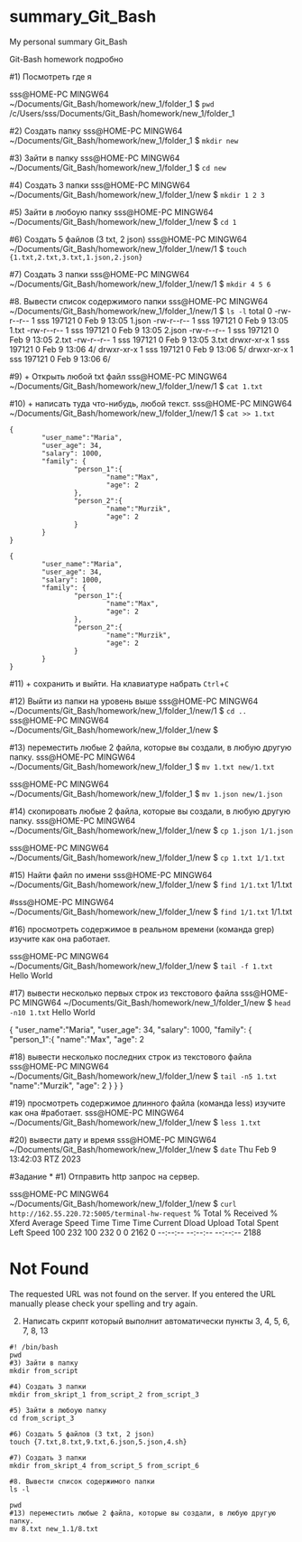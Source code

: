 # summary_Git_Bash
My personal summary Git_Bash


Git-Bash homework подробно

#1) Посмотреть где я

sss@HOME-PC MINGW64 ~/Documents/Git_Bash/homework/new_1/folder_1
$ `pwd`
/c/Users/sss/Documents/Git_Bash/homework/new_1/folder_1

#2) Создать папку
sss@HOME-PC MINGW64 ~/Documents/Git_Bash/homework/new_1/folder_1
$ `mkdir new`

#3) Зайти в папку
sss@HOME-PC MINGW64 ~/Documents/Git_Bash/homework/new_1/folder_1
$ `cd new`

#4) Создать 3 папки
sss@HOME-PC MINGW64 ~/Documents/Git_Bash/homework/new_1/folder_1/new
$ `mkdir 1 2 3`

#5) Зайти в любоую папку
sss@HOME-PC MINGW64 ~/Documents/Git_Bash/homework/new_1/folder_1/new
$ `cd 1`

#6) Создать 5 файлов (3 txt, 2 json)
sss@HOME-PC MINGW64 ~/Documents/Git_Bash/homework/new_1/folder_1/new/1
$ `touch {1.txt,2.txt,3.txt,1.json,2.json}`

#7) Создать 3 папки
sss@HOME-PC MINGW64 ~/Documents/Git_Bash/homework/new_1/folder_1/new/1
$ `mkdir 4 5 6`

#8. Вывести список содержимого папки
sss@HOME-PC MINGW64 ~/Documents/Git_Bash/homework/new_1/folder_1/new/1
$ `ls -l`
total 0
-rw-r--r-- 1 sss 197121 0 Feb  9 13:05 1.json
-rw-r--r-- 1 sss 197121 0 Feb  9 13:05 1.txt
-rw-r--r-- 1 sss 197121 0 Feb  9 13:05 2.json
-rw-r--r-- 1 sss 197121 0 Feb  9 13:05 2.txt
-rw-r--r-- 1 sss 197121 0 Feb  9 13:05 3.txt
drwxr-xr-x 1 sss 197121 0 Feb  9 13:06 4/
drwxr-xr-x 1 sss 197121 0 Feb  9 13:06 5/
drwxr-xr-x 1 sss 197121 0 Feb  9 13:06 6/


#9) + Открыть любой txt файл
sss@HOME-PC MINGW64 ~/Documents/Git_Bash/homework/new_1/folder_1/new/1
$ `cat 1.txt`

#10) + написать туда что-нибудь, любой текст.
sss@HOME-PC MINGW64 ~/Documents/Git_Bash/homework/new_1/folder_1/new/1
$ `cat >> 1.txt`
```
{
        "user_name":"Maria",
        "user_age": 34,
        "salary": 1000,
        "family": {
                "person_1":{
                        "name":"Max",
                        "age": 2
                },
                "person_2":{
                        "name":"Murzik",
                        "age": 2
                }
        }
}

{
        "user_name":"Maria",
        "user_age": 34,
        "salary": 1000,
        "family": {
                "person_1":{
                        "name":"Max",
                        "age": 2
                },
                "person_2":{
                        "name":"Murzik",
                        "age": 2
                }
        }
}
```


#11) + сохранить и выйти.
На клавиатуре набрать `Ctrl`+`C`

#12) Выйти из папки на уровень выше
sss@HOME-PC MINGW64 ~/Documents/Git_Bash/homework/new_1/folder_1/new/1
$ `cd ..`
sss@HOME-PC MINGW64 ~/Documents/Git_Bash/homework/new_1/folder_1/new
$

#13) переместить любые 2 файла, которые вы создали, в любую другую папку.
sss@HOME-PC MINGW64 ~/Documents/Git_Bash/homework/new_1/folder_1
$ `mv 1.txt new/1.txt`

sss@HOME-PC MINGW64 ~/Documents/Git_Bash/homework/new_1/folder_1
$ `mv 1.json new/1.json`

#14) скопировать любые 2 файла, которые вы создали, в любую другую папку.
sss@HOME-PC MINGW64 ~/Documents/Git_Bash/homework/new_1/folder_1/new
$ `cp 1.json 1/1.json`

sss@HOME-PC MINGW64 ~/Documents/Git_Bash/homework/new_1/folder_1/new
$ `cp 1.txt 1/1.txt`

#15) Найти файл по имени
sss@HOME-PC MINGW64 ~/Documents/Git_Bash/homework/new_1/folder_1/new
$ `find 1/1.txt`
1/1.txt

#sss@HOME-PC MINGW64 ~/Documents/Git_Bash/homework/new_1/folder_1/new
$ `find 1/1.txt`
1/1.txt

#16) просмотреть содержимое в реальном времени (команда grep) изучите как она работает.

sss@HOME-PC MINGW64 ~/Documents/Git_Bash/homework/new_1/folder_1/new
$ `tail -f 1.txt`
Hello World

#17) вывести несколько первых строк из текстового файла
sss@HOME-PC MINGW64 ~/Documents/Git_Bash/homework/new_1/folder_1/new
$ `head -n10 1.txt`
Hello World

{
        "user_name":"Maria",
        "user_age": 34,
        "salary": 1000,
        "family": {
                "person_1":{
                        "name":"Max",
                        "age": 2



#18) вывести несколько последних строк из текстового файла
sss@HOME-PC MINGW64 ~/Documents/Git_Bash/homework/new_1/folder_1/new
$ `tail -n5 1.txt`
                        "name":"Murzik",
                        "age": 2
                }
        }
}


#19) просмотреть содержимое длинного файла (команда less) изучите как она #работает.
sss@HOME-PC MINGW64 ~/Documents/Git_Bash/homework/new_1/folder_1/new
$ `less 1.txt`


#20) вывести дату и время
sss@HOME-PC MINGW64 ~/Documents/Git_Bash/homework/new_1/folder_1/new
$ `date`
Thu Feb  9 13:42:03 RTZ 2023




#Задание *
#1) Отправить http запрос на сервер.

sss@HOME-PC MINGW64 ~/Documents/Git_Bash/homework/new_1/folder_1/new
$ `curl http://162.55.220.72:5005/terminal-hw-request`
  % Total    % Received % Xferd  Average Speed   Time    Time     Time  Current
                                 Dload  Upload   Total   Spent    Left  Speed
100   232  100   232    0     0   2162      0 --:--:-- --:--:-- --:--:--  2188<!DOCTYPE HTML PUBLIC "-//W3C//DTD HTML 3.2 Final//EN">
<title>404 Not Found</title>
<h1>Not Found</h1>
<p>The requested URL was not found on the server. If you entered the URL manually please check your spelling and try again.</p>

2) Написать скрипт который выполнит автоматически пункты 3, 4, 5, 6, 7, 8, 13
```
#! /bin/bash
pwd
#3) Зайти в папку
mkdir from_script

#4) Создать 3 папки
mkdir from_skript_1 from_script_2 from_script_3

#5) Зайти в любоую папку
cd from_script_3

#6) Создать 5 файлов (3 txt, 2 json)
touch {7.txt,8.txt,9.txt,6.json,5.json,4.sh}

#7) Создать 3 папки
mkdir from_skript_4 from_script_5 from_script_6

#8. Вывести список содержимого папки
ls -l

pwd
#13) переместить любые 2 файла, которые вы создали, в любую другую папку.
mv 8.txt new_1.1/8.txt
```


